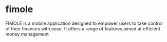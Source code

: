 # fimole
FIMOLE is a mobile application designed to empower users to take control of their finances with ease. It offers a range of features aimed at efficient money management
